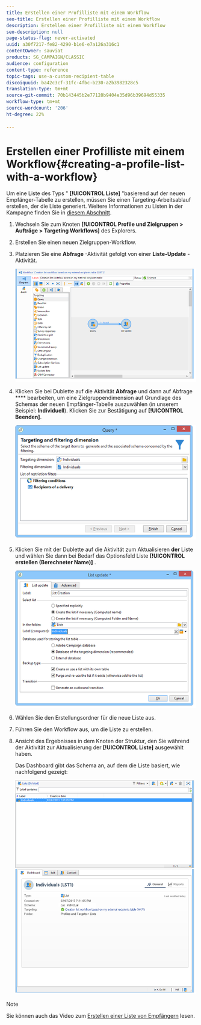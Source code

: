 ```yaml
---
title: Erstellen einer Profilliste mit einem Workflow
seo-title: Erstellen einer Profilliste mit einem Workflow
description: Erstellen einer Profilliste mit einem Workflow
seo-description: null
page-status-flag: never-activated
uuid: a30f7217-fe82-4290-b1e6-e7a126a316c1
contentOwner: sauviat
products: SG_CAMPAIGN/CLASSIC
audience: configuration
content-type: reference
topic-tags: use-a-custom-recipient-table
discoiquuid: ba42c3cf-31fc-4fbc-b230-a2b3982328c5
translation-type: tm+mt
source-git-commit: 70b143445b2e77128b9404e35d96b39694d55335
workflow-type: tm+mt
source-wordcount: '206'
ht-degree: 22%

---
```



# Erstellen einer Profilliste mit einem Workflow{#creating-a-profile-list-with-a-workflow}

Um eine Liste des Typs &quot; **[!UICONTROL Liste]** &quot;basierend auf der neuen Empfänger-Tabelle zu erstellen, müssen Sie einen Targeting-Arbeitsablauf erstellen, der die Liste generiert. Weitere Informationen zu Listen in der Kampagne finden Sie in [diesem Abschnitt](../../platform/using/creating-and-managing-lists.md#about-lists-in-adobe-campaign).

1. Wechseln Sie zum Knoten **[!UICONTROL Profile und Zielgruppen > Aufträge > Targeting Workflows]** des Explorers.
1. Erstellen Sie einen neuen Zielgruppen-Workflow.
1. Platzieren Sie eine **Abfrage** -Aktivität gefolgt von einer **Liste-Update** -Aktivität.

   ![](assets/mapping_create_list_workflow01.png)

1. Klicken Sie bei Dublette auf die Aktivität **Abfrage** und dann auf Abfrage **** bearbeiten, um eine Zielgruppendimension auf Grundlage des Schemas der neuen Empfänger-Tabelle auszuwählen (in unserem Beispiel: **Individuell**). Klicken Sie zur Bestätigung auf **[!UICONTROL Beenden]**.

   ![](assets/mapping_create_list_workflow03.png)

1. Klicken Sie mit der Dublette auf die Aktivität zum Aktualisieren **der** Liste und wählen Sie dann bei Bedarf das Optionsfeld Liste **[!UICONTROL erstellen (Berechneter Name)]** .

   ![](assets/mapping_create_list_workflow02.png)

1. Wählen Sie den Erstellungsordner für die neue Liste aus.
1. Führen Sie den Workflow aus, um die Liste zu erstellen.
1. Ansicht des Ergebnisses in dem Knoten der Struktur, den Sie während der Aktivität zur Aktualisierung der **[!UICONTROL Liste]** ausgewählt haben.

   Das Dashboard gibt das Schema an, auf dem die Liste basiert, wie nachfolgend gezeigt:

   ![](assets/mapping_list_view.png)

>[!NOTE]
>
>Sie können auch das Video zum [Erstellen einer Liste von Empfängern](https://docs.adobe.com/content/help/de-DE/campaign-classic-learn/tutorials/getting-started/creating-a-list-of-recipients.html) lesen.

